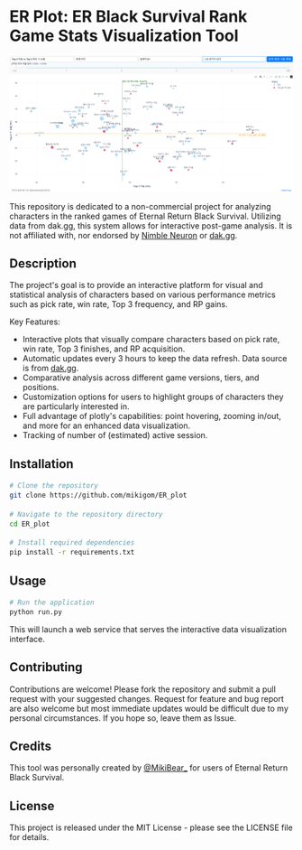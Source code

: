 # ER Plot: ER Black Survival Rank Game Stats Visualization Tool

![Alt text](assets/image.png)

This repository is dedicated to a non-commercial project for analyzing characters in the ranked games of Eternal Return Black Survival. Utilizing data from dak.gg, this system allows for interactive post-game analysis. It is not affiliated with, nor endorsed by [Nimble Neuron](https://nimbleneuron.com/) or [dak.gg](https://dak.gg/).

## Description

The project's goal is to provide an interactive platform for visual and statistical analysis of characters based on various performance metrics such as pick rate, win rate, Top 3 frequency, and RP gains.

Key Features:

- Interactive plots that visually compare characters based on pick rate, win rate, Top 3 finishes, and RP acquisition.
- Automatic updates every 3 hours to keep the data refresh. Data source is from [dak.gg](https://dak.gg/er/statistics).
- Comparative analysis across different game versions, tiers, and positions.
- Customization options for users to highlight groups of characters they are particularly interested in.
- Full advantage of plotly's capabilities: point hovering, zooming in/out, and more for an enhanced data visualization.
- Tracking of number of (estimated) active session.

## Installation

```bash
# Clone the repository
git clone https://github.com/mikigom/ER_plot

# Navigate to the repository directory
cd ER_plot

# Install required dependencies
pip install -r requirements.txt
```

## Usage

```bash
# Run the application
python run.py
```

This will launch a web service that serves the interactive data visualization interface.

## Contributing

Contributions are welcome! Please fork the repository and submit a pull request with your suggested changes.
Request for feature and bug report are also welcome but most immediate updates would be difficult due to my personal circumstances.
If you hope so, leave them as Issue.

## Credits

This tool was personally created by [@MikiBear_](https://twitter.com/MikiBear_) for users of Eternal Return Black Survival.

## License

This project is released under the MIT License - please see the LICENSE file for details.
